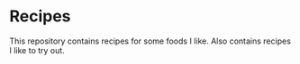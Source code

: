 # Recipes

This repository contains recipes for some foods I like.
Also contains recipes I like to try out.
